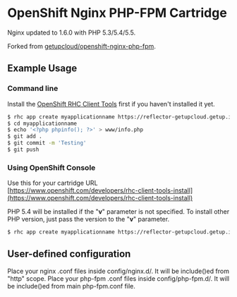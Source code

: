 # OpenShift Nginx PHP-FPM Cartridge

Nginx updated to 1.6.0 with PHP 5.3/5.4/5.5.

Forked from [getupcloud/openshift-nginx-php-fpm](https://github.com/getupcloud/openshift-nginx-php-fpm).

## Example Usage

### Command line
Install the [OpenShift RHC Client Tools](https://www.openshift.com/developers/rhc-client-tools-install) first if you haven't installed it yet.
```bash
$ rhc app create myapplicationname https://reflector-getupcloud.getup.io/github/pinodex/openshift-nginx-php-fpm
$ cd myapplicationname
$ echo '<?php phpinfo(); ?>' > www/info.php
$ git add .
$ git commit -m 'Testing'
$ git push
```

### Using OpenShift Console
Use this for your cartridge URL [https://www.openshift.com/developers/rhc-client-tools-install](https://www.openshift.com/developers/rhc-client-tools-install)


PHP 5.4 will be installed if the "**v**" parameter is not specified. To install other PHP version, just pass the version to the "**v**" parameter.

```bash
$ rhc app create myapplicationname https://reflector-getupcloud.getup.io/github/pinodex/openshift-nginx-php-fpm?v=5.3
```

## User-defined configuration

Place your nginx .conf files inside config/nginx.d/. It will be include()ed from "http" scope.
Place your php-fpm .conf files inside config/php-fpm.d/. It will be include()ed from main php-fpm.conf file.